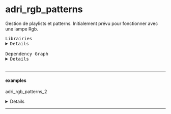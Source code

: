 # adri_rgb_patterns

Gestion de playlists et patterns.
Initialement prévu pour fonctionner avec une lampe Rgb.

<pre>
Librairies
<details>
adri_rgb_patterns               = https://github.com/AdriLighting/adri_rgb_patterns
adri_timer                      = https://github.com/AdriLighting/adri_timer

ArduinoJson                     = https://github.com/bblanchon/ArduinoJson

framework                       = https://github.com/esp8266/Arduino/tree/master/libraries
LittleFS(esp8266)               = 

</details>
Dependency Graph
<details>
|-- [adri_rgb_patterns] 1.0.0
|   |-- [adri_timer] 1.0.0
|   |-- [ArduinoJson] 6.17.1
|   |-- [LittleFS(esp8266)] 0.1.0</details>
</pre>

<hr>

#### examples

adri_rgb_patterns_2
<details>
<pre>
platformio.ini
<details>
[env:nodemcuv2]
platform=espressif8266
board=nodemcuv2
framework=arduino
board_build.filesystem=littlefs
board_build.ldscript=eagle.flash.4m3m.ld
lib_extra_dirs= ${env.lib_extra_dirs}
upload_speed=921600
[platformio]
src_dir= ${env.src_dir}

</details>
</pre>
<pre>
Librairies
<details>
adri_rgb_patterns               = https://github.com/AdriLighting/adri_rgb_patterns
adri_timer                      = https://github.com/AdriLighting/adri_timer

ArduinoJson                     = https://github.com/bblanchon/ArduinoJson

framework                       = https://github.com/esp8266/Arduino/tree/master/libraries
LittleFS(esp8266)               = 

</details>
Dependency Graph
<details>
|-- [adri_rgb_patterns] 1.0.0
|   |-- [adri_timer] 1.0.0
|   |-- [ArduinoJson] 6.17.1
|   |-- [LittleFS(esp8266)] 0.1.0
|-- [LittleFS(esp8266)] 0.1.0</details>
</pre>

</details>
<hr>